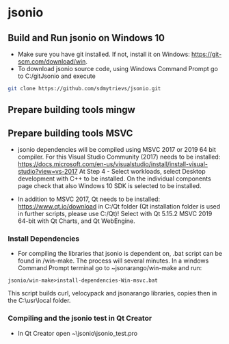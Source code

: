 # jsonio


## Build and Run jsonio on Windows 10

* Make sure you have git installed. If not, install it on Windows: https://git-scm.com/download/win.
* To download jsonio source code, using Windows Command Prompt go to C:/gitJsonio and execute

```sh
git clone https://github.com/sdmytrievs/jsonio.git
```

## Prepare building tools mingw


## Prepare building tools MSVC

* jsonio dependencies will be compiled using MSVC 2017 or 2019 64 bit compiler. For this Visual Studio Community (2017) needs to be installed: 
https://docs.microsoft.com/en-us/visualstudio/install/install-visual-studio?view=vs-2017
At Step 4 - Select workloads, select Desktop development with C++ to be installed. On the individual components page check that also Windows 10 SDK is selected to be installed.

* In addition to MSVC 2017, Qt needs to be installed: https://www.qt.io/download in C:/Qt folder (Qt installation folder is used in further scripts, please use C:/Qt)!
Select with Qt 5.15.2 MSVC 2019 64-bit with Qt Charts, and Qt WebEngine.

### Install Dependencies

* For compiling the libraries that jsonio is dependent on, .bat script can be found in /win-make. The process will several minutes. In a windows Command Prompt terminal go to ~jsonarango/win-make and run:

```
jsonio/win-make>install-dependencies-Win-msvc.bat
```

This script builds curl, velocypack and jsonarango libraries, copies then in the C:\usr\local folder.

### Compiling and the jsonio test in Qt Creator

* In Qt Creator open ~\jsonio\jsonio_test.pro

